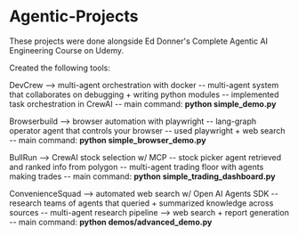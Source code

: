 # Agentic-Projects

These projects were done alongside Ed Donner's Complete Agentic AI Engineering Course on Udemy.

Created the following tools:

DevCrew --> multi-agent orchestration with docker
-- multi-agent system that collaborates on debugging + writing python modules
-- implemented task orchestration in CrewAI
-- main command: **python simple_demo.py**

Browserbuild --> browser automation with playwright
-- lang-graph operator agent that controls your browser
-- used playwright + web search
-- main command: **python simple_browser_demo.py**

BullRun --> CrewAI stock selection w/ MCP
-- stock picker agent retrieved and ranked info from polygon
-- multi-agent trading floor with agents making trades
-- main command: **python simple_trading_dashboard.py**

ConvenienceSquad --> automated web search w/ Open AI Agents SDK
-- research teams of agents that queried + summarized knowledge across sources
-- multi-agent research pipeline --> web search + report generation
-- main command: **python demos/advanced_demo.py**

